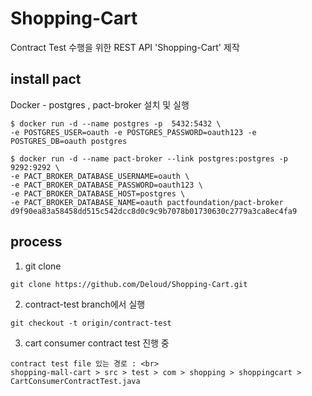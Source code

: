 # Shopping-Cart

Contract Test 수행을 위한 REST API 'Shopping-Cart' 제작 <br>


## install pact
Docker - postgres , pact-broker 설치 및 실행
```
$ docker run -d --name postgres -p  5432:5432 \
-e POSTGRES_USER=oauth -e POSTGRES_PASSWORD=oauth123 -e POSTGRES_DB=oauth postgres

$ docker run -d --name pact-broker --link postgres:postgres -p 9292:9292 \
-e PACT_BROKER_DATABASE_USERNAME=oauth \
-e PACT_BROKER_DATABASE_PASSWORD=oauth123 \
-e PACT_BROKER_DATABASE_HOST=postgres \
-e PACT_BROKER_DATABASE_NAME=oauth pactfoundation/pact-broker
d9f90ea83a58458dd515c542dcc8d0c9c9b7078b01730630c2779a3ca8ec4fa9
```

## process 
1. git clone 
```
git clone https://github.com/Deloud/Shopping-Cart.git
```
2. contract-test branch에서 실행
```
git checkout -t origin/contract-test
```

3. cart consumer contract test 진행 중
```
contract test file 있는 경로 : <br>
shopping-mall-cart > src > test > com > shopping > shoppingcart > CartConsumerContractTest.java
```

